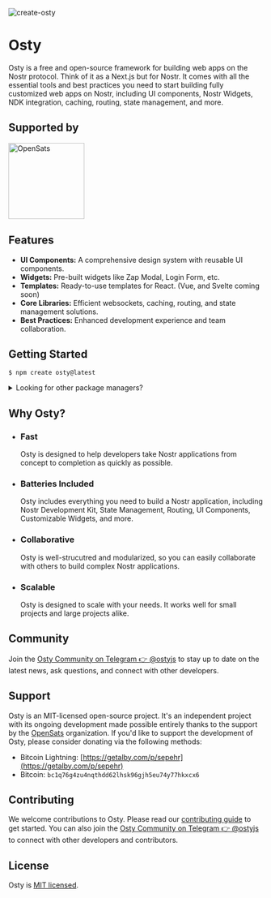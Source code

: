 ![create-osty](https://socialify.git.ci/ostyjs/create-osty/image?description=1&descriptionEditable=Framework%20for%20building%20Nostr%20web%20applications.%0A%24%20npm%20create%20osty%40latest&font=KoHo&forks=1&issues=1&language=1&logo=https%3A%2F%2Favatars.githubusercontent.com%2Fu%2F157408743&name=1&owner=1&pattern=Floating%20Cogs&pulls=1&stargazers=1&theme=Dark)

# Osty

Osty is a free and open-source framework for building web apps on the Nostr protocol. Think of it as a Next.js but for Nostr. It comes with all the essential tools and best practices you need to start building fully customized web apps on Nostr, including UI components, Nostr Widgets, NDK integration, caching, routing, state management, and more.

## Supported by

<a href="https://opensats.org/blog/nostr-grants-august-2024#osty">
  <img src="https://opensats.org/logo.svg" alt="OpenSats" width="150px" />
</a>

## Features

- **UI Components:** A comprehensive design system with reusable UI components.
- **Widgets:** Pre-built widgets like Zap Modal, Login Form, etc.
- **Templates:** Ready-to-use templates for React. (Vue, and Svelte coming soon)
- **Core Libraries:** Efficient websockets, caching, routing, and state management solutions.
- **Best Practices:** Enhanced development experience and team collaboration.

## Getting Started

```
$ npm create osty@latest
```

<details>
  <summary>Looking for other package managers?</summary>
  
  With `yarn`:
  
  ```
  $ yarn create osty
  ```
  
  With `pnpm`:
  
  ```
  $ pnpm create osty
  ```
  
  With `bun`:
  
  ```
  $ bun create osty
  ```
</details>

## Why Osty?

- ### Fast

  Osty is designed to help developers take Nostr applications from concept to completion as quickly as possible.

- ### Batteries Included

  Osty includes everything you need to build a Nostr application, including Nostr Development Kit, State Management, Routing, UI Components, Customizable Widgets, and more.

- ### Collaborative

  Osty is well-strucutred and modularized, so you can easily collaborate with others to build complex Nostr applications.

- ### Scalable

  Osty is designed to scale with your needs. It works well for small projects and large projects alike.

## Community

Join the [Osty Community on Telegram 👉 @ostyjs](https://t.me/ostyjs) to stay up to date on the latest news, ask questions, and connect with other developers.

## Support

Osty is an MIT-licensed open-source project. It's an independent project with its ongoing development made possible entirely thanks to the support by the [OpenSats](https://opensats.org) organization.
If you'd like to support the development of Osty, please consider donating via the following methods:

- Bitcoin Lightning: [https://getalby.com/p/sepehr](https://getalby.com/p/sepehr)
- Bitcoin: `bc1q76g4zu4nqthdd62lhsk96gjh5eu74y77hkxcx6`

## Contributing

We welcome contributions to Osty. Please read our [contributing guide](./CONTRIBUTING.md) to get started. You can also join the [Osty Community on Telegram 👉 @ostyjs](https://t.me/ostyjs) to connect with other developers and contributors.

## License

Osty is [MIT licensed](./LICENSE.md).
